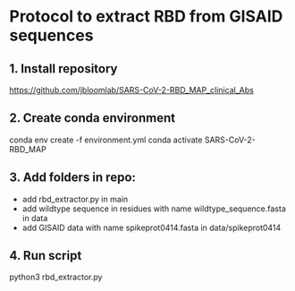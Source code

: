 # Protocol to extract RBD from GISAID sequences

## 1. Install repository
https://github.com/jbloomlab/SARS-CoV-2-RBD_MAP_clinical_Abs

## 2. Create conda environment

conda env create -f environment.yml
conda activate SARS-CoV-2-RBD_MAP

## 3. Add folders in repo: 
- add rbd_extractor.py in main
- add wildtype sequence in residues with name wildtype_sequence.fasta in data
- add GISAID data with name spikeprot0414.fasta in data/spikeprot0414

## 4. Run script
python3 rbd_extractor.py 